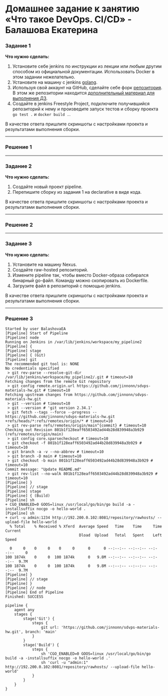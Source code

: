 # Домашнее задание к занятию «Что такое DevOps. СI/СD» - Балашова Екатерина

### Задание 1

**Что нужно сделать:**

1. Установите себе jenkins по инструкции из лекции или любым другим способом из официальной документации. Использовать Docker в этом задании нежелательно.
2. Установите на машину с jenkins [golang](https://golang.org/doc/install).
3. Используя свой аккаунт на GitHub, сделайте себе форк [репозитория](https://github.com/netology-code/sdvps-materials.git). В этом же репозитории находится [дополнительный материал для выполнения ДЗ](https://github.com/netology-code/sdvps-materials/blob/main/CICD/8.2-hw.md).
3. Создайте в jenkins Freestyle Project, подключите получившийся репозиторий к нему и произведите запуск тестов и сборку проекта ```go test .``` и  ```docker build .```.

В качестве ответа пришлите скриншоты с настройками проекта и результатами выполнения сборки.

---

### Решение 1




---

### Задание 2

**Что нужно сделать:**

1. Создайте новый проект pipeline.
2. Перепишите сборку из задания 1 на declarative в виде кода.

В качестве ответа пришлите скриншоты с настройками проекта и результатами выполнения сборки.

---

### Решение 2



---

### Задание 3

**Что нужно сделать:**

1. Установите на машину Nexus.
2. Создайте raw-hosted репозиторий.
3. Измените pipeline так, чтобы вместо Docker-образа собирался бинарный go-файл. Команду можно скопировать из Dockerfile.
4. Загрузите файл в репозиторий с помощью jenkins.

В качестве ответа пришлите скриншоты с настройками проекта и результатами выполнения сборки.

---

### Решение 3
```
Started by user BalashovaEA
[Pipeline] Start of Pipeline
[Pipeline] node
Running on Jenkins in /var/lib/jenkins/workspace/my_pipeline2
[Pipeline] {
[Pipeline] stage
[Pipeline] { (Git)
[Pipeline] git
The recommended git tool is: NONE
No credentials specified
 > git rev-parse --resolve-git-dir /var/lib/jenkins/workspace/my_pipeline2/.git # timeout=10
Fetching changes from the remote Git repository
 > git config remote.origin.url https://github.com/jinnonn/sdvps-materials-hw.git # timeout=10
Fetching upstream changes from https://github.com/jinnonn/sdvps-materials-hw.git
 > git --version # timeout=10
 > git --version # 'git version 2.34.1'
 > git fetch --tags --force --progress -- https://github.com/jinnonn/sdvps-materials-hw.git +refs/heads/*:refs/remotes/origin/* # timeout=10
 > git rev-parse refs/remotes/origin/main^{commit} # timeout=10
Checking out Revision 801b1f128eaff6503492ad44b28d839948a3b929 (refs/remotes/origin/main)
 > git config core.sparsecheckout # timeout=10
 > git checkout -f 801b1f128eaff6503492ad44b28d839948a3b929 # timeout=10
 > git branch -a -v --no-abbrev # timeout=10
 > git branch -D main # timeout=10
 > git checkout -b main 801b1f128eaff6503492ad44b28d839948a3b929 # timeout=10
Commit message: "Update README.md"
 > git rev-list --no-walk 801b1f128eaff6503492ad44b28d839948a3b929 # timeout=10
[Pipeline] }
[Pipeline] // stage
[Pipeline] stage
[Pipeline] { (Build)
[Pipeline] sh
+ CGO_ENABLED=0 GOOS=linux /usr/local/go/bin/go build -a -installsuffix nocgo -o hello-world .
[Pipeline] sh
+ curl -u admin:1234 http://192.200.0.102:8081/repository/rawhosts/ --upload-file hello-world
  % Total    % Received % Xferd  Average Speed   Time    Time     Time  Current
                                 Dload  Upload   Total   Spent    Left  Speed

  0     0    0     0    0     0      0      0 --:--:-- --:--:-- --:--:--     0
100 1874k    0     0  100 1874k      0   9.8M --:--:-- --:--:-- --:--:--  9.7M
100 1874k    0     0  100 1874k      0   9.8M --:--:-- --:--:-- --:--:--  9.7M
[Pipeline] }
[Pipeline] // stage
[Pipeline] }
[Pipeline] // node
[Pipeline] End of Pipeline
Finished: SUCCESS
```

```
pipeline {
    agent any
    stages {
        stage('Git') {
            steps {
                git url: 'https://github.com/jinnonn/sdvps-materials-hw.git', branch: 'main'
            }
        }
        stage('Build') {
            steps {
                sh 'CGO_ENABLED=0 GOOS=linux /usr/local/go/bin/go build -a -installsuffix nocgo -o hello-world .'
                sh 'curl -u "admin:1" http://192.200.0.102:8081/repository/rawhosts/ --upload-file hello-world'
            }
        }
    }
}
```



